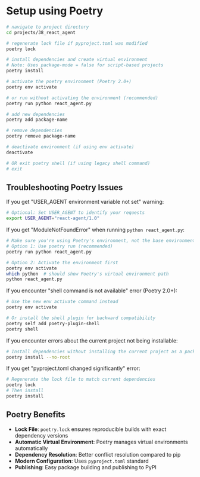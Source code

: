 # Setup using Poetry

```sh
# navigate to project directory
cd projects/38_react_agent

# regenerate lock file if pyproject.toml was modified
poetry lock

# install dependencies and create virtual environment
# Note: Uses package-mode = false for script-based projects
poetry install 

# activate the poetry environment (Poetry 2.0+)
poetry env activate

# or run without activating the environment (recommended)
poetry run python react_agent.py

# add new dependencies
poetry add package-name

# remove dependencies
poetry remove package-name

# deactivate environment (if using env activate)
deactivate

# OR exit poetry shell (if using legacy shell command)
# exit
```

## Troubleshooting Poetry Issues

If you get "USER_AGENT environment variable not set" warning:

```sh
# Optional: Set USER_AGENT to identify your requests
export USER_AGENT="react-agent/1.0"
```

If you get "ModuleNotFoundError" when running `python react_agent.py`:

```sh
# Make sure you're using Poetry's environment, not the base environment
# Option 1: Use poetry run (recommended)
poetry run python react_agent.py

# Option 2: Activate the environment first
poetry env activate
which python  # should show Poetry's virtual environment path
python react_agent.py
```

If you encounter "shell command is not available" error (Poetry 2.0+):

```sh
# Use the new env activate command instead
poetry env activate

# Or install the shell plugin for backward compatibility
poetry self add poetry-plugin-shell
poetry shell
```

If you encounter errors about the current project not being installable:

```sh
# Install dependencies without installing the current project as a package
poetry install --no-root
```

If you get "pyproject.toml changed significantly" error:

```sh
# Regenerate the lock file to match current dependencies
poetry lock
# Then install
poetry install
```

## Poetry Benefits

- **Lock File**: `poetry.lock` ensures reproducible builds with exact dependency versions
- **Automatic Virtual Environment**: Poetry manages virtual environments automatically
- **Dependency Resolution**: Better conflict resolution compared to pip
- **Modern Configuration**: Uses `pyproject.toml` standard
- **Publishing**: Easy package building and publishing to PyPI
